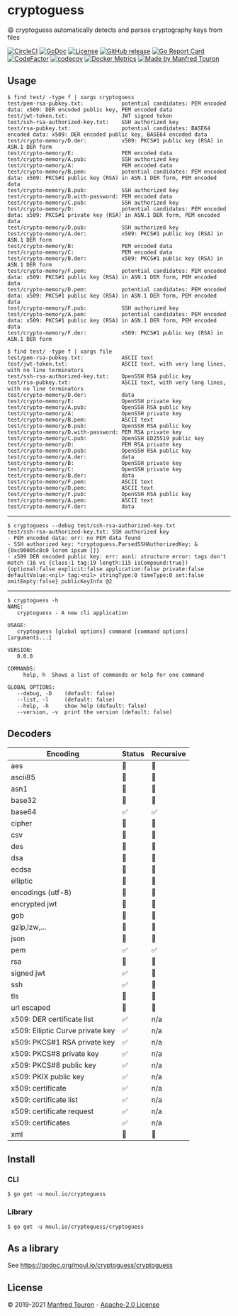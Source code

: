 # cryptoguess

:smile: cryptoguess automatically detects and parses cryptography keys from files

[![CircleCI](https://circleci.com/gh/moul/cryptoguess.svg?style=shield)](https://circleci.com/gh/moul/cryptoguess)
[![GoDoc](https://godoc.org/moul.io/cryptoguess?status.svg)](https://godoc.org/moul.io/cryptoguess)
[![License](https://img.shields.io/github/license/moul/cryptoguess.svg)](https://github.com/moul/cryptoguess/blob/master/LICENSE)
[![GitHub release](https://img.shields.io/github/release/moul/cryptoguess.svg)](https://github.com/moul/cryptoguess/releases)
[![Go Report Card](https://goreportcard.com/badge/moul.io/cryptoguess)](https://goreportcard.com/report/moul.io/cryptoguess)
[![CodeFactor](https://www.codefactor.io/repository/github/moul/cryptoguess/badge)](https://www.codefactor.io/repository/github/moul/cryptoguess)
[![codecov](https://codecov.io/gh/moul/cryptoguess/branch/master/graph/badge.svg)](https://codecov.io/gh/moul/cryptoguess)
[![Docker Metrics](https://images.microbadger.com/badges/image/moul/cryptoguess.svg)](https://microbadger.com/images/moul/cryptoguess)
[![Made by Manfred Touron](https://img.shields.io/badge/made%20by-Manfred%20Touron-blue.svg?style=flat)](https://manfred.life/)


## Usage

```console
$ find test/ -type f | xargs cryptoguess
test/pem-rsa-pubkey.txt:            potential candidates: PEM encoded data: x509: DER encoded public key, PEM encoded data
test/jwt-token.txt:                 JWT signed token
test/ssh-rsa-authorized-key.txt:    SSH authorized key
test/rsa-pubkey.txt:                potential candidates: BASE64 encoded data: x509: DER encoded public key, BASE64 encoded data
test/crypto-memory/D.der:           x509: PKCS#1 public key (RSA) in ASN.1 DER form
test/crypto-memory/E:               PEM encoded data
test/crypto-memory/A.pub:           SSH authorized key
test/crypto-memory/A:               PEM encoded data
test/crypto-memory/B.pem:           potential candidates: PEM encoded data: x509: PKCS#1 public key (RSA) in ASN.1 DER form, PEM encoded data
test/crypto-memory/B.pub:           SSH authorized key
test/crypto-memory/D.with-password: PEM encoded data
test/crypto-memory/C.pub:           SSH authorized key
test/crypto-memory/D:               potential candidates: PEM encoded data: x509: PKCS#1 private key (RSA) in ASN.1 DER form, PEM encoded data
test/crypto-memory/D.pub:           SSH authorized key
test/crypto-memory/A.der:           x509: PKCS#1 public key (RSA) in ASN.1 DER form
test/crypto-memory/B:               PEM encoded data
test/crypto-memory/C:               PEM encoded data
test/crypto-memory/B.der:           x509: PKCS#1 public key (RSA) in ASN.1 DER form
test/crypto-memory/F.pem:           potential candidates: PEM encoded data: x509: PKCS#1 public key (RSA) in ASN.1 DER form, PEM encoded data
test/crypto-memory/D.pem:           potential candidates: PEM encoded data: x509: PKCS#1 public key (RSA) in ASN.1 DER form, PEM encoded data
test/crypto-memory/F.pub:           SSH authorized key
test/crypto-memory/A.pem:           potential candidates: PEM encoded data: x509: PKCS#1 public key (RSA) in ASN.1 DER form, PEM encoded data
test/crypto-memory/F.der:           x509: PKCS#1 public key (RSA) in ASN.1 DER form
```

```console
$ find test/ -type f | xargs file
test/pem-rsa-pubkey.txt:            ASCII text
test/jwt-token.txt:                 ASCII text, with very long lines, with no line terminators
test/ssh-rsa-authorized-key.txt:    OpenSSH RSA public key
test/rsa-pubkey.txt:                ASCII text, with very long lines, with no line terminators
test/crypto-memory/D.der:           data
test/crypto-memory/E:               OpenSSH private key
test/crypto-memory/A.pub:           OpenSSH RSA public key
test/crypto-memory/A:               OpenSSH private key
test/crypto-memory/B.pem:           ASCII text
test/crypto-memory/B.pub:           OpenSSH RSA public key
test/crypto-memory/D.with-password: PEM RSA private key
test/crypto-memory/C.pub:           OpenSSH ED25519 public key
test/crypto-memory/D:               PEM RSA private key
test/crypto-memory/D.pub:           OpenSSH RSA public key
test/crypto-memory/A.der:           data
test/crypto-memory/B:               OpenSSH private key
test/crypto-memory/C:               OpenSSH private key
test/crypto-memory/B.der:           data
test/crypto-memory/F.pem:           ASCII text
test/crypto-memory/D.pem:           ASCII text
test/crypto-memory/F.pub:           OpenSSH RSA public key
test/crypto-memory/A.pem:           ASCII text
test/crypto-memory/F.der:           data
```

---

```console
$ cryptoguess --debug test/ssh-rsa-authorized-key.txt
test/ssh-rsa-authorized-key.txt: SSH authorized key
- PEM encoded data: err: no PEM data found
- SSH authorized key: *cryptoguess.ParsedSSHAuthorizedKey: &{0xc00005c8c0 lorem ipsum []}
- x509 DER encoded public key: err: asn1: structure error: tags don't match (16 vs {class:1 tag:19 length:115 isCompound:true}) {optional:false explicit:false application:false private:false defaultValue:<nil> tag:<nil> stringType:0 timeType:0 set:false omitEmpty:false} publicKeyInfo @2
```

---

```console
$ cryptoguess -h
NAME:
   cryptoguess - A new cli application

USAGE:
   cryptoguess [global options] command [command options] [arguments...]

VERSION:
   0.0.0

COMMANDS:
     help, h  Shows a list of commands or help for one command

GLOBAL OPTIONS:
   --debug, -D    (default: false)
   --list, -l     (default: false)
   --help, -h     show help (default: false)
   --version, -v  print the version (default: false)
```

## Decoders

| Encoding                         | Status             | Recursive          |
|----------------------------------|--------------------|--------------------|
| aes                              | :red_circle:       | :red_circle:       |
| ascii85                          | :red_circle:       | :red_circle:       |
| asn1                             | :red_circle:       | :red_circle:       |
| base32                           | :red_circle:       | :red_circle:       |
| base64                           | :white_check_mark: | :white_check_mark: |
| cipher                           | :red_circle:       | :red_circle:       |
| csv                              | :red_circle:       | :red_circle:       |
| des                              | :red_circle:       | :red_circle:       |
| dsa                              | :red_circle:       | :red_circle:       |
| ecdsa                            | :red_circle:       | :red_circle:       |
| elliptic                         | :red_circle:       | :red_circle:       |
| encodings (utf-8)                | :red_circle:       | :red_circle:       |
| encrypted jwt                    | :red_circle:       | :red_circle:       |
| gob                              | :red_circle:       | :red_circle:       |
| gzip,lzw,...                     | :red_circle:       | :red_circle:       |
| json                             | :red_circle:       | :red_circle:       |
| pem                              | :white_check_mark: | :white_check_mark: |
| rsa                              | :red_circle:       | :red_circle:       |
| signed jwt                       | :white_check_mark: | :red_circle:       |
| ssh                              | :white_check_mark: | :red_circle:       |
| tls                              | :red_circle:       | :red_circle:       |
| url escaped                      | :red_circle:       | :red_circle:       |
| x509: DER certificate list       | :white_check_mark: | n/a                |
| x509: Elliptic Curve private key | :white_check_mark: | n/a                |
| x509: PKCS#1 RSA private key     | :white_check_mark: | n/a                |
| x509: PKCS#8 private key         | :white_check_mark: | n/a                |
| x509: PKCS#8 public key          | :white_check_mark: | n/a                |
| x509: PKIX public key            | :white_check_mark: | n/a                |
| x509: certificate                | :white_check_mark: | n/a                |
| x509: certificate list           | :white_check_mark: | n/a                |
| x509: certificate request        | :white_check_mark: | n/a                |
| x509: certificates               | :white_check_mark: | n/a                |
| xml                              | :red_circle:       | :red_circle:       |


## Install

### CLI

```console
$ go get -u moul.io/cryptoguess
```

### Library

```console
$ go get -u moul.io/cryptoguess/cryptoguess
```

## As a library

See https://godoc.org/moul.io/cryptoguess/cryptoguess

## License

© 2019-2021 [Manfred Touron](https://manfred.life) -
[Apache-2.0 License](https://github.com/moul/cryptoguess/blob/master/LICENSE)
